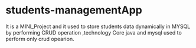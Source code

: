 # students-managementApp
It is a MINI_Project and it used to store students data dynamically in MYSQL by performing CRUD operation ,technology Core java and mysql used to perform only crud opearion.
